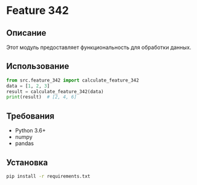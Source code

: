 # Feature 342
## Описание
Этот модуль предоставляет функциональность для обработки данных.
## Использование
```python
from src.feature_342 import calculate_feature_342
data = [1, 2, 3]
result = calculate_feature_342(data)
print(result)  # [2, 4, 6]
```
## Требования
- Python 3.6+
- numpy
- pandas
## Установка
```bash
pip install -r requirements.txt
```